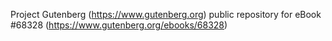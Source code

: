 Project Gutenberg (https://www.gutenberg.org) public repository for
eBook #68328 (https://www.gutenberg.org/ebooks/68328)
